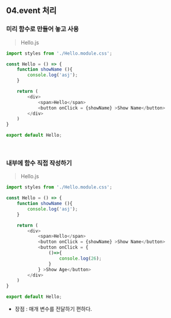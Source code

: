 ## 04.event 처리

### 미리 함수로 만들어 놓고 사용

> Hello.js
```javascript
import styles from './Hello.module.css';

const Hello = () => {
    function showName (){
        console.log('asj');
    }

    return (
        <div>
            <span>Hello</span>
            <button onClick = {showName} >Show Name</button>
        </div>
    )
}

export default Hello;

```

<br>

### 내부에 함수 직접 작성하기
> Hello.js
```javascript
import styles from './Hello.module.css';

const Hello = () => {
    function showName (){
        console.log('asj');
    }

    return (
        <div>
            <span>Hello</span>
            <button onClick = {showName} >Show Name</button>
            <button onClick = {
                ()=>{
                    console.log(26);
                }
            } >Show Age</button>
        </div>
    )
}

export default Hello;


```
- 장점 :  매개 변수를 전달하기 편하다.



